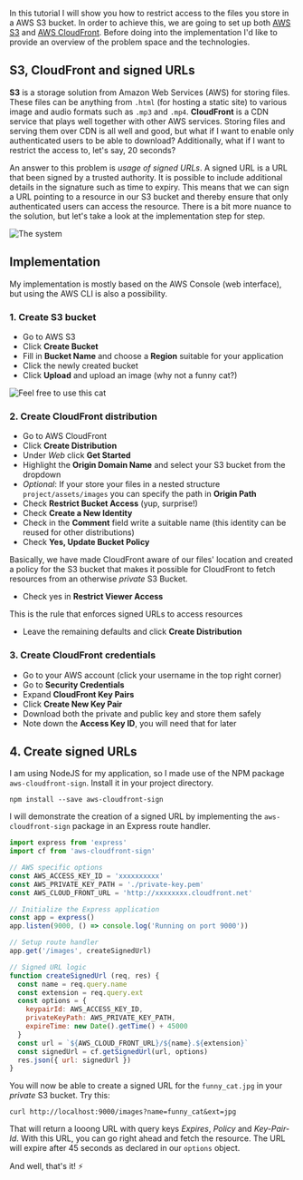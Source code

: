 In this tutorial I will show you how to restrict access to the files you store in a AWS S3 bucket. In order to achieve this, we are going to set up both [AWS S3](https://github.com/open-guides/og-aws#s3) and [AWS CloudFront](https://github.com/open-guides/og-aws#cloudfront). Before doing into the implementation I'd like to provide an overview of the problem space and the technologies.

## S3, CloudFront and signed URLs
**S3** is a storage solution from Amazon Web Services (AWS) for storing files. These files can be anything from `.html` (for hosting a static site) to various image and audio formats such as `.mp3` and `.mp4`. **CloudFront** is a CDN service that plays well together with other AWS services. Storing files and serving them over CDN is all well and good, but what if I want to enable only authenticated users to be able to download? Additionally, what if I want to restrict the access to, let's say, 20 seconds?

An answer to this problem is *usage of signed URLs*. A signed URL is a URL that been signed by a trusted authority. It is possible to include additional details in the signature such as time to expiry. This means that we can sign a URL pointing to a resource in our S3 bucket and thereby ensure that only authenticated users can access the resource. There is a bit more nuance to the solution, but let's take a look at the implementation step for step.

<div class="media">
  <img class="media__image" data-src="overview.png" title="The system">
</div>


## Implementation
My implementation is mostly based on the AWS Console (web interface), but using the AWS CLI is also a possibility.

### 1. Create S3 bucket
- Go to AWS S3
- Click **Create Bucket**
- Fill in **Bucket Name** and choose a **Region** suitable for your application
- Click the newly created bucket
- Click **Upload** and upload an image (why not a funny cat?)

<div class="media">
  <img class="media__image" data-src="http://i.imgur.com/SzaXL2R.jpg" title="Feel free to use this cat">
</div>

### 2. Create CloudFront distribution
- Go to AWS CloudFront
- Click **Create Distribution**
- Under *Web* click **Get Started**
- Highlight the **Origin Domain Name** and select your S3 bucket from the dropdown
- *Optional*: If your store your files in a nested structure `project/assets/images` you can specify the path in **Origin Path**
- Check **Restrict Bucket Access** (yup, surprise!)
- Check **Create a New Identity**
- Check in the **Comment** field write a suitable name (this identity can be reused for other distributions)
- Check **Yes, Update Bucket Policy**

Basically, we have made CloudFront aware of our files' location and created a policy for the S3 bucket that makes it possible for CloudFront to fetch resources from an otherwise *private* S3 Bucket.

- Check yes in **Restrict Viewer Access**

This is the rule that enforces signed URLs to access resources

- Leave the remaining defaults and click **Create Distribution**

### 3. Create CloudFront credentials
- Go to your AWS account (click your username in the top right corner)
- Go to **Security Credentials**
- Expand **CloudFront Key Pairs**
- Click **Create New Key Pair**
- Download both the private and public key and store them safely
- Note down the **Access Key ID**, you will need that for later

## 4. Create signed URLs
I am using NodeJS for my application, so I made use of the NPM package `aws-cloudfront-sign`. Install it in your project directory.

```shell
npm install --save aws-cloudfront-sign
```

I will demonstrate the creation of a signed URL by implementing the `aws-cloudfront-sign` package in an Express route handler.

```javascript
import express from 'express'
import cf from 'aws-cloudfront-sign'

// AWS specific options
const AWS_ACCESS_KEY_ID = 'xxxxxxxxxx'
const AWS_PRIVATE_KEY_PATH = './private-key.pem'
const AWS_CLOUD_FRONT_URL = 'http://xxxxxxxx.cloudfront.net'

// Initialize the Express application
const app = express()
app.listen(9000, () => console.log('Running on port 9000'))

// Setup route handler
app.get('/images', createSignedUrl)

// Signed URL logic
function createSignedUrl (req, res) {
  const name = req.query.name
  const extension = req.query.ext
  const options = {
    keypairId: AWS_ACCESS_KEY_ID,
    privateKeyPath: AWS_PRIVATE_KEY_PATH,
    expireTime: new Date().getTime() + 45000
  }
  const url = `${AWS_CLOUD_FRONT_URL}/${name}.${extension}`
  const signedUrl = cf.getSignedUrl(url, options)
  res.json({ url: signedUrl })
}
```

You will now be able to create a signed URL for the `funny_cat.jpg` in your *private* S3 bucket. Try this:

```shell
curl http://localhost:9000/images?name=funny_cat&ext=jpg
```

That will return a looong URL with query keys *Expires*, *Policy* and *Key-Pair-Id*. With this URL, you can go right ahead and fetch the resource. The URL will expire after 45 seconds as declared in our `options` object.

And well, that's it! ⚡️

